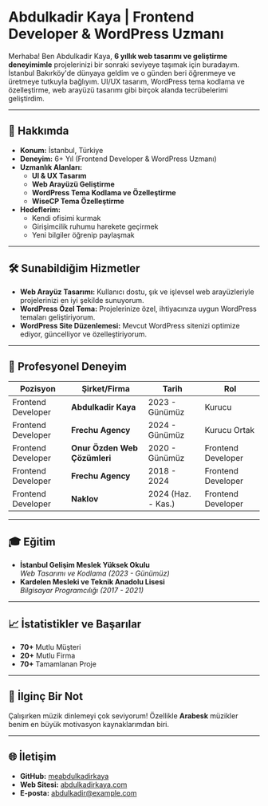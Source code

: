 # Abdulkadir Kaya | Frontend Developer & WordPress Uzmanı

Merhaba! Ben Abdulkadir Kaya, **6 yıllık web tasarımı ve geliştirme deneyimimle** projelerinizi bir sonraki seviyeye taşımak için buradayım. İstanbul Bakırköy'de dünyaya geldim ve o günden beri öğrenmeye ve üretmeye tutkuyla bağlıyım. UI/UX tasarım, WordPress tema kodlama ve özelleştirme, web arayüzü tasarımı gibi birçok alanda tecrübelerimi geliştirdim.

---

## 🚀 Hakkımda
- **Konum:** İstanbul, Türkiye  
- **Deneyim:** 6+ Yıl (Frontend Developer & WordPress Uzmanı)  
- **Uzmanlık Alanları:**  
  - **UI & UX Tasarım**  
  - **Web Arayüzü Geliştirme**  
  - **WordPress Tema Kodlama ve Özelleştirme**  
  - **WiseCP Tema Özelleştirme**  
- **Hedeflerim:**  
  - Kendi ofisimi kurmak  
  - Girişimcilik ruhumu harekete geçirmek  
  - Yeni bilgiler öğrenip paylaşmak  

---

## 🛠️ Sunabildiğim Hizmetler
- **Web Arayüz Tasarımı:** Kullanıcı dostu, şık ve işlevsel web arayüzleriyle projelerinizi en iyi şekilde sunuyorum.
- **WordPress Özel Tema:** Projelerinize özel, ihtiyacınıza uygun WordPress temaları geliştiriyorum.
- **WordPress Site Düzenlemesi:** Mevcut WordPress sitenizi optimize ediyor, güncelliyor ve özelleştiriyorum.

---

## 💼 Profesyonel Deneyim
| Pozisyon                             | Şirket/Firma               | Tarih          | Rol              |
|--------------------------------------|----------------------------|----------------|------------------|
| Frontend Developer                   | **Abdulkadir Kaya**        | 2023 - Günümüz | Kurucu           |
| Frontend Developer                   | **Frechu Agency**          | 2024 - Günümüz | Kurucu Ortak     |
| Frontend Developer                   | **Onur Özden Web Çözümleri** | 2020 - Günümüz | Frontend Developer |
| Frontend Developer                   | **Frechu Agency**          | 2018 - 2024    | Frontend Developer |
| Frontend Developer                   | **Naklov**                 | 2024 (Haz. - Kas.) | Frontend Developer |

---

## 🎓 Eğitim
- **İstanbul Gelişim Meslek Yüksek Okulu**  
  *Web Tasarımı ve Kodlama (2023 - Günümüz)*  
- **Kardelen Mesleki ve Teknik Anadolu Lisesi**  
  *Bilgisayar Programcılığı (2017 - 2021)*  

---

## 📈 İstatistikler ve Başarılar
- **70+** Mutlu Müşteri  
- **20+** Mutlu Firma  
- **70+** Tamamlanan Proje  

---

## 🎵 İlginç Bir Not
Çalışırken müzik dinlemeyi çok seviyorum! Özellikle **Arabesk** müzikler benim en büyük motivasyon kaynaklarımdan biri.

---

## 🌐 İletişim
- **GitHub:** [meabdulkadirkaya](https://github.com/meabdulkadirkaya)  
- **Web Sitesi:** [abdulkadirkaya.com](#)  
- **E-posta:** [abdulkadir@example.com](mailto:abdulkadir@example.com)  
